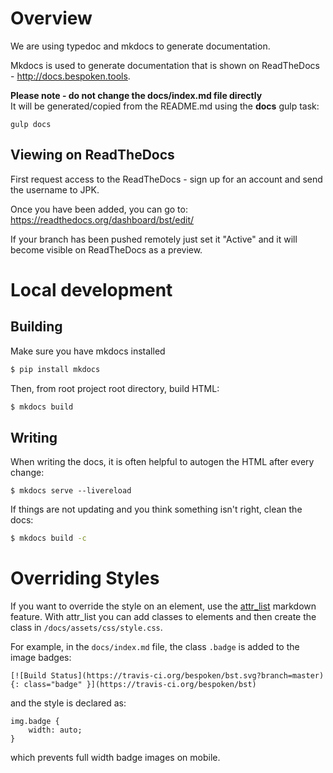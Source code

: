 # Overview
We are using typedoc and mkdocs to generate documentation.

Mkdocs is used to generate documentation that is shown on ReadTheDocs - http://docs.bespoken.tools.

**Please note - do not change the docs/index.md file directly**   
It will be generated/copied from the README.md using the **docs** gulp task:
```
gulp docs
```

## Viewing on ReadTheDocs
First request access to the ReadTheDocs - sign up for an account and send the username to JPK.  

Once you have been added, you can go to:
https://readthedocs.org/dashboard/bst/edit/

If your branch has been pushed remotely just set it "Active" and it will become visible on ReadTheDocs as a preview.

# Local development
## Building

Make sure you have mkdocs installed

```bash
$ pip install mkdocs
```

Then, from root project root directory, build HTML:

```bash
$ mkdocs build
```

## Writing

When writing the docs, it is often helpful to autogen the HTML after every change:

```
$ mkdocs serve --livereload
```

If things are not updating and you think something isn't right, clean the docs:
```bash
$ mkdocs build -c
```

# Overriding Styles

If you want to override the style on an element, use the [attr_list](https://pythonhosted.org/Markdown/extensions/attr_list.html) markdown feature.  With attr_list you can add classes to elements and then create the class in `/docs/assets/css/style.css`.

For example, in the `docs/index.md` file, the class `.badge` is added to the image badges:

```
[![Build Status](https://travis-ci.org/bespoken/bst.svg?branch=master){: class="badge" }](https://travis-ci.org/bespoken/bst)
```

and the style is declared as:

```
img.badge {
    width: auto;
}
```

which prevents full width badge images on mobile.